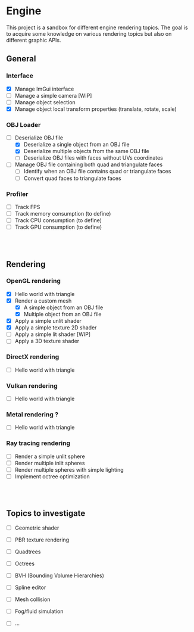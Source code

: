 # Engine
This project is a sandbox for different engine rendering topics.
The goal is to acquire some knowledge on various rendering topics but also on different graphic APIs.


## General
  ### Interface
  - [X] Manage ImGui interface
  - [ ] Manage a simple camera [WIP]
  - [ ] Manage object selection
  - [X] Manage object local transform properties (translate, rotate, scale)
  
  ### OBJ Loader
  - [ ] Deserialize OBJ file
    - [X] Deserialize a single object from an OBJ file
    - [x] Deserialize multiple objects from the same OBJ file
    - [ ] Deserialize OBJ files with faces without UVs coordinates
  - [ ] Manage OBJ file containing both quad and triangulate faces
    - [ ] Identify when an OBJ file contains quad or triangulate faces
    - [ ] Convert quad faces to triangulate faces
       
  ### Profiler
  - [ ] Track FPS
  - [ ] Track memory consumption (to define)
  - [ ] Track CPU consumption (to define)
  - [ ] Track GPU consumption (to define)

<br/><br/>

## Rendering
  ### OpenGL rendering
  - [X] Hello world with triangle
  - [x] Render a custom mesh
    - [x] A simple object from an OBJ file
    - [x] Multiple object from an OBJ file
  - [x] Apply a simple unlit shader
  - [x] Apply a simple texture 2D shader
  - [ ] Apply a simple lit shader [WIP]
  - [ ] Apply a 3D texture shader
  
  ### DirectX rendering
  - [ ] Hello world with triangle
  
  ### Vulkan rendering
  - [ ] Hello world with triangle

  ### Metal rendering ?
  - [ ] Hello world with triangle

  ### Ray tracing rendering
  - [ ] Render a simple unlit sphere
  - [ ] Render multiple inlit spheres
  - [ ] Render multiple spheres with simple lighting
  - [ ] Implement octree optimization

<br/><br/>

## Topics to investigate
  - [ ] Geometric shader
  - [ ] PBR texture rendering
  - [ ] Quadtrees
  - [ ] Octrees
  - [ ] BVH (Bounding Volume Hierarchies)
  - [ ] Spline editor
  - [ ] Mesh collision
  - [ ] Fog/fluid simulation
  - [ ] ...
  
